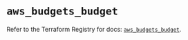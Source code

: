 # `aws_budgets_budget`

Refer to the Terraform Registry for docs: [`aws_budgets_budget`](https://registry.terraform.io/providers/hashicorp/aws/6.17.0/docs/resources/budgets_budget).
